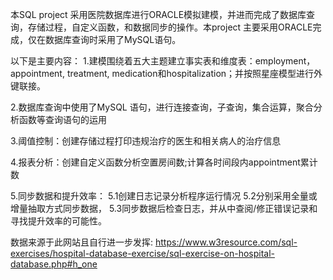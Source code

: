 本SQL project 采用医院数据库进行ORACLE模拟建模，并进而完成了数据库查询，存储过程，自定义函数，和数据同步的操作。本project 主要采用ORACLE完成，仅在数据库查询时采用了MySQL语句。

以下是主要内容：
1.建模围绕着五大主题建立事实表和维度表：employment，appointment, treatment, medication和hospitalization；并按照星座模型进行外键联接。

2.数据库查询中使用了MySQL 语句，进行连接查询，子查询，集合运算，聚合分析函数等查询语句的运用

3.阈值控制：创建存储过程打印违规治疗的医生和相关病人的治疗信息

4.报表分析：创建自定义函数分析空置房间数;计算各时间段内appointment累计数

5.同步数据和提升效率：
5.1创建日志记录分析程序运行情况
5.2分别采用全量或增量抽取方式同步数据，
5.3同步数据后检查日志，并从中查阅/修正错误记录和寻找提升效率的可能性。


数据来源于此网站且自行进一步发挥: https://www.w3resource.com/sql-exercises/hospital-database-exercise/sql-exercise-on-hospital-database.php#h_one 

